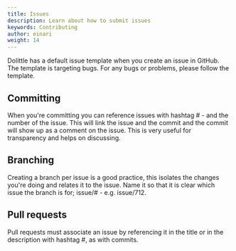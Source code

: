 ```yaml
---
title: Issues
description: Learn about how to submit issues
keywords: Contributing
author: einari
weight: 14
---
```


Dolittle has a default issue template when you create an issue in GitHub.
The template is targeting bugs. For any bugs or problems, please follow the template.

## Committing

When you're committing you can reference issues with hashtag # - and the number of the issue.
This will link the issue and the commit and the commit will show up as a comment on the
issue. This is very useful for transparency and helps on discussing.

## Branching

Creating a branch per issue is a good practice, this isolates the changes you're doing and relates
it to the issue. Name it so that it is clear which issue the branch is for; issue/# - e.g. issue/712.

## Pull requests

Pull requests must associate an issue by referencing it in the title or in the description with hashtag #, as
with commits.
